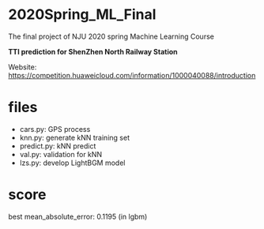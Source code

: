 # 2020Spring_ML_Final
The final project of NJU 2020 spring Machine Learning Course

**TTI prediction for ShenZhen North Railway Station**

Website: https://competition.huaweicloud.com/information/1000040088/introduction

# files
- cars.py: GPS process
- knn.py: generate kNN training set
- predict.py: kNN predict
- val.py: validation for kNN
- lzs.py: develop LightBGM model

# score
best mean_absolute_error: 0.1195 (in lgbm)